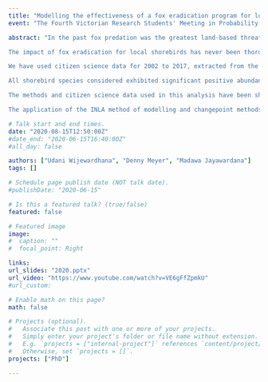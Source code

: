 ```yaml
---
title: "Modelling the effectiveness of a fox eradication program for local shorebirds using citizen science data"
event: "The Fourth Victorian Research Students' Meeting in Probability and Statistics / Building Bridges 2020"

abstract: "In the past fox predation was the greatest land-based threat for shorebird colonies on Phillip Island, Victoria, Australia. Regular fox control for 20 years reduced the fox population, but shorebirds and seabirds including the Little Penguin continued to be decimated. Therefore, a fox eradication program was started in 2006, with three phases called knock-down, clean-up and post-eradication. An effective knock-down was declared in 2011, heralding the start of the clean-up phase. 

The impact of fox eradication for local shorebirds has never been thoroughly assessed. This study aims to track the effects of the fox eradication program on abundance measures for local shorebird species found on Philip Island including the locally threatened Hooded Plover and Sooty Oystercatcher. The methods used break new ground for the field of eradication assessment.

We have used citizen science data for 2002 to 2017, extracted from the Atlas of Living Australia and two statistical methods to assess the impact of the fox eradication program. The first method is INLA modelling assuming a Negative Binomial distribution for the number of annual sightings, in order to confirm upward trends in shorebird numbers during the fox eradication program. The second method is a changepoint analysis to confirm the timings of the successive phases of the eradication process. 

All shorebird species considered exhibited significant positive abundance trends over this period and all changepoint methods consistently identified the start of the clean-up phase. However, there was less consistency in the case of the start of the knock-down phase.

The methods and citizen science data used in this analysis have been shown to be effective for judging the effectiveness of this predator control program. The INLA model has shown a significant increase in sightings of shorebirds on Phillip Island since the program start. Agreement in the changepoints identified by the four changepoint methods has validated the timing of the program’s clean-up phase.

The application of the INLA method of modelling and changepoint methods with citizen science data can be recommended for identifying significant changes in abundance levels for future pest eradication programs."

# Talk start and end times.
date: "2020-08-15T12:50:00Z"
#date_end: "2020-06-15T16:40:00Z"
#all_day: false

authors: ["Udani Wijewardhana", "Denny Meyer", "Madawa Jayawardana"]
tags: []

# Schedule page publish date (NOT talk date).
#publishDate: "2020-06-15"

# Is this a featured talk? (true/false)
featured: false

# Featured image
image:
#  caption: ""
#  focal_point: Right

links: 
url_slides: "2020.pptx"
url_video: "https://www.youtube.com/watch?v=VE6gFfZpmkU"
#url_custom: 

# Enable math on this page?
math: false

# Projects (optional).
#   Associate this post with one or more of your projects.
#   Simply enter your project's folder or file name without extension.
#   E.g. `projects = ["internal-project"]` references `content/project/deep-learning/index.md`.
#   Otherwise, set `projects = []`.
projects: ["PhD"]

---
```


